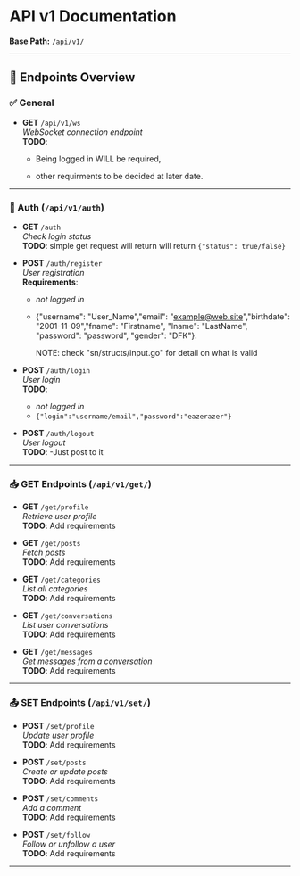 # API v1 Documentation

**Base Path:** `/api/v1/`

---

## 📌 Endpoints Overview

### ✅ General

- **GET** `/api/v1/ws`  
  _WebSocket connection endpoint_  
  **TODO**:

  - Being logged in WILL be required,

  - other requirments to be decided at later date.

---

### 🔐 Auth (`/api/v1/auth`)

- **GET** `/auth`  
  _Check login status_  
  **TODO**: simple get request will return will return `{"status": true/false}`

- **POST** `/auth/register`  
  _User registration_  
  **Requirements**:

  - _not logged in_

  - {"username": "User_Name","email": "example@web.site","birthdate": "2001-11-09","fname": "Firstname", "lname": "LastName", "password": "password", "gender": "DFK"}.

    NOTE: check "sn/structs/input.go" for detail on what is valid

- **POST** `/auth/login`  
  _User login_  
  **TODO**:

  - _not logged in_
  - `{"login":"username/email","password":"eazerazer"}`

- **POST** `/auth/logout`  
  _User logout_  
  **TODO**: -Just post to it

---

### 📥 GET Endpoints (`/api/v1/get/`)

- **GET** `/get/profile`  
  _Retrieve user profile_  
  **TODO**: Add requirements

- **GET** `/get/posts`  
  _Fetch posts_  
  **TODO**: Add requirements

- **GET** `/get/categories`  
  _List all categories_  
  **TODO**: Add requirements

- **GET** `/get/conversations`  
  _List user conversations_  
  **TODO**: Add requirements

- **GET** `/get/messages`  
  _Get messages from a conversation_  
  **TODO**: Add requirements

---

### 📤 SET Endpoints (`/api/v1/set/`)

- **POST** `/set/profile`  
  _Update user profile_  
  **TODO**: Add requirements

- **POST** `/set/posts`  
  _Create or update posts_  
  **TODO**: Add requirements

- **POST** `/set/comments`  
  _Add a comment_  
  **TODO**: Add requirements

- **POST** `/set/follow`  
  _Follow or unfollow a user_  
  **TODO**: Add requirements

---
